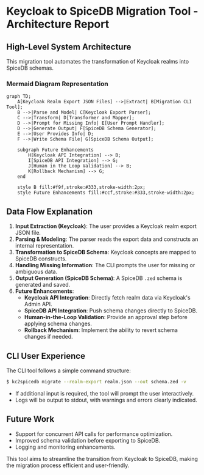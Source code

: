 # Keycloak to SpiceDB Migration Tool - Architecture Report

## High-Level System Architecture

This migration tool automates the transformation of Keycloak realms into SpiceDB schemas.

### **Mermaid Diagram Representation**
```mermaid
graph TD;
    A[Keycloak Realm Export JSON Files] -->|Extract| B[Migration CLI Tool];
    B -->|Parse and Model| C[Keycloak Export Parser];
    C -->|Transform| D[Transformer and Mapper];
    D -->|Prompt for Missing Info| E[User Prompt Handler];
    D -->|Generate Output| F[SpiceDB Schema Generator];
    E -->|User Provides Info| D;
    F -->|Write Schema File| G[SpiceDB Schema Output];

    subgraph Future Enhancements
        H[Keycloak API Integration] --> B;
        I[SpiceDB API Integration] --> G;
        J[Human in the Loop Validation] --> B;
        K[Rollback Mechanism] --> G;
    end

    style B fill:#f9f,stroke:#333,stroke-width:2px;
    style Future Enhancements fill:#ccf,stroke:#333,stroke-width:2px;
```

## Data Flow Explanation  
1. **Input Extraction (Keycloak)**: The user provides a Keycloak realm export JSON file.  
2. **Parsing & Modeling**: The parser reads the export data and constructs an internal representation.  
3. **Transformation to SpiceDB Schema**: Keycloak concepts are mapped to SpiceDB constructs.  
4. **Handling Missing Information**: The CLI prompts the user for missing or ambiguous data.  
5. **Output Generation (SpiceDB Schema)**: A SpiceDB `.zed` schema is generated and saved.  
6. **Future Enhancements**:
   - **Keycloak API Integration**: Directly fetch realm data via Keycloak's Admin API.  
   - **SpiceDB API Integration**: Push schema changes directly to SpiceDB.  
   - **Human-in-the-Loop Validation**: Provide an approval step before applying schema changes.  
   - **Rollback Mechanism**: Implement the ability to revert schema changes if needed.  

## CLI User Experience
The CLI tool follows a simple command structure:
```bash
$ kc2spicedb migrate --realm-export realm.json --out schema.zed -v
```
- If additional input is required, the tool will prompt the user interactively.  
- Logs will be output to stdout, with warnings and errors clearly indicated.  

## Future Work  
- Support for concurrent API calls for performance optimization.  
- Improved schema validation before exporting to SpiceDB.  
- Logging and monitoring enhancements.  

This tool aims to streamline the transition from Keycloak to SpiceDB, making the migration process efficient and user-friendly.
